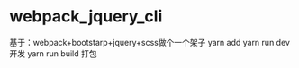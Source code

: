 # webpack_jquery_cli
基于：webpack+bootstarp+jquery+scss做个一个架子
yarn add
yarn run dev 开发
yarn run build 打包
